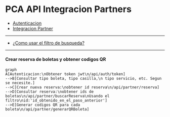 # PCA API Integracion Partners

* [Autenticacion](https://infomedia-service.github.io/docs/pca/partner.html#tag/Autenticacion "Autenticacion")
* [Integracion Partner](https://infomedia-service.github.io/docs/pca/partner.html#tag/Partner "Integracion Partner")



------------

* [¿Como usar el filtro de busqueda?](https://infomedia-service.github.io/docs/filter/v2/syntax.html "¿Como usar el filtro de busqueda?")

------------


#### Crear reserva de boletas y obtener codigos QR

```mermaid
graph
A[Autenticacion:\nObtener token jwt\n/api/auth/token]
-->B[Consultar tipo boleta, tipo casilla,\n tipo servicio, etc. Segun se necesite.]
-->C[Crear nueva reserva:\nobtener id reserva\n/api/partner/reserva]
-->D[Consultar reserva:\nobtener ids de boletas\n/api/partner/buscarReserva\nUsando el filtro\nid:'id_obtenido_en_el_paso_anterior']
-->E[Generar codigos QR para cada boleta\n/api/partner/generarQRBoleta]
```
